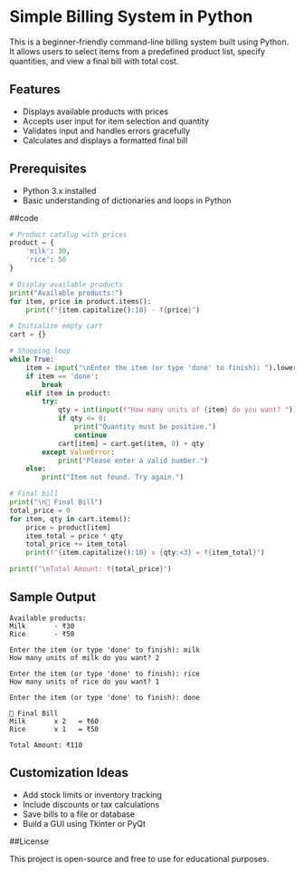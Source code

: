 
#  Simple Billing System in Python


This is a beginner-friendly command-line billing system built using Python. It allows users to select items from a predefined product list, specify quantities, and view a final bill with total cost.

##  Features

- Displays available products with prices  
- Accepts user input for item selection and quantity  
- Validates input and handles errors gracefully  
- Calculates and displays a formatted final bill  

## Prerequisites

- Python 3.x installed  
- Basic understanding of dictionaries and loops in Python  

##code

```python
# Product catalog with prices
product = {
    'milk': 30,
    'rice': 50
}

# Display available products
print("Available products:")
for item, price in product.items():
    print(f"{item.capitalize():10} - ₹{price}")

# Initialize empty cart
cart = {}

# Shopping loop
while True:
    item = input("\nEnter the item (or type 'done' to finish): ").lower()
    if item == 'done':
        break
    elif item in product:
        try:
            qty = int(input(f"How many units of {item} do you want? "))
            if qty <= 0:
                print("Quantity must be positive.")
                continue
            cart[item] = cart.get(item, 0) + qty
        except ValueError:
            print("Please enter a valid number.")
    else:
        print("Item not found. Try again.")

# Final bill
print("\n🧾 Final Bill")
total_price = 0
for item, qty in cart.items():
    price = product[item]
    item_total = price * qty
    total_price += item_total
    print(f"{item.capitalize():10} x {qty:<3} = ₹{item_total}")

print(f"\nTotal Amount: ₹{total_price}")
```

##  Sample Output

```
Available products:
Milk       - ₹30
Rice       - ₹50

Enter the item (or type 'done' to finish): milk
How many units of milk do you want? 2

Enter the item (or type 'done' to finish): rice
How many units of rice do you want? 1

Enter the item (or type 'done' to finish): done

🧾 Final Bill
Milk       x 2   = ₹60
Rice       x 1   = ₹50

Total Amount: ₹110
```

## Customization Ideas

- Add stock limits or inventory tracking  
- Include discounts or tax calculations  
- Save bills to a file or database  
- Build a GUI using Tkinter or PyQt  

##License

This project is open-source and free to use for educational purposes.
